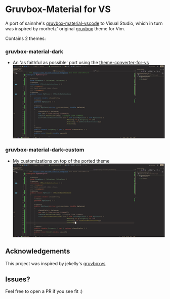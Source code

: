 ﻿# Gruvbox-Material for VS

A port of sainnhe's [gruvbox-material-vscode](https://github.com/sainnhe/gruvbox-material-vscode) to Visual Studio, which in turn was inspired by morhetz' original [gruvbox](https://github.com/morhetz/gruvbox) theme for Vim.

Contains 2 themes:

### gruvbox-material-dark
- An 'as faithful as possible' port using the [theme-converter-for-vs](https://github.com/microsoft/theme-converter-for-vs)
![gruvbox-material-dark](/media/gruvbox-material-dark.jpg)
### gruvbox-material-dark-custom
- My customizations on top of the ported theme
![gruvbox-material-dark-custom](/media/gruvbox-material-dark-custom.jpg)

## Acknowledgements
This project was inspired by jekelly's [gruvboxvs](https://github.com/jekelly/gruvboxvs)

## Issues?
Feel free to open a PR if you see fit :)